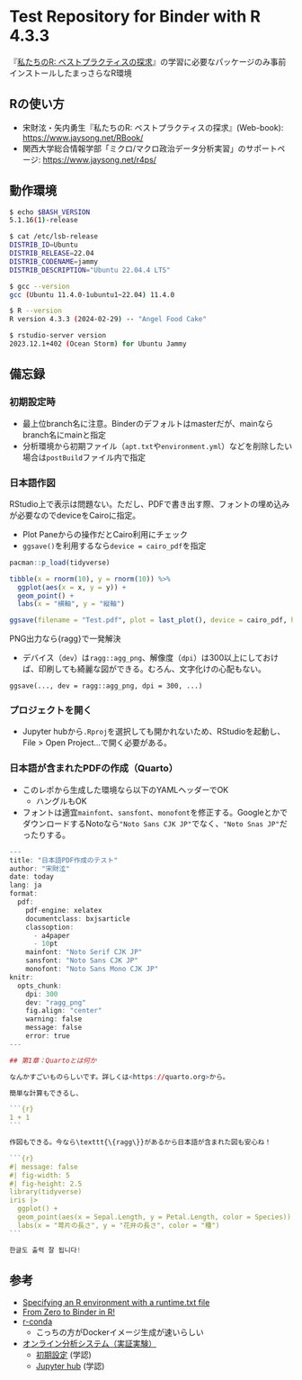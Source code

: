# Test Repository for Binder with R 4.3.3

『[私たちのR: ベストプラクティスの探求](https://www.jaysong.net/RBook/)』の学習に必要なパッケージのみ事前インストールしたまっさらなR環境


## Rの使い方

* 宋財泫・矢内勇生『私たちのR: ベストプラクティスの探求』(Web-book): <https://www.jaysong.net/RBook/>
* 関西大学総合情報学部「ミクロ/マクロ政治データ分析実習」のサポートページ: <https://www.jaysong.net/r4ps/>

## 動作環境

```bash
$ echo $BASH_VERSION
5.1.16(1)-release

$ cat /etc/lsb-release
DISTRIB_ID=Ubuntu
DISTRIB_RELEASE=22.04
DISTRIB_CODENAME=jammy
DISTRIB_DESCRIPTION="Ubuntu 22.04.4 LTS"

$ gcc --version
gcc (Ubuntu 11.4.0-1ubuntu1~22.04) 11.4.0

$ R --version
R version 4.3.3 (2024-02-29) -- "Angel Food Cake"

$ rstudio-server version
2023.12.1+402 (Ocean Storm) for Ubuntu Jammy
```


## 備忘録

### 初期設定時

* 最上位branch名に注意。Binderのデフォルトはmasterだが、mainならbranch名にmainと指定
* 分析環境から初期ファイル（`apt.txt`や`environment.yml`）などを削除したい場合は`postBuild`ファイル内で指定

### 日本語作図

RStudio上で表示は問題ない。ただし、PDFで書き出す際、フォントの埋め込みが必要なのでdeviceをCairoに指定。

* Plot Paneからの操作だとCairo利用にチェック
* `ggsave()`を利用するなら`device = cairo_pdf`を指定

```r
pacman::p_load(tidyverse)

tibble(x = rnorm(10), y = rnorm(10)) %>%
  ggplot(aes(x = x, y = y)) +
  geom_point() +
  labs(x = "横軸", y = "縦軸")

ggsave(filename = "Test.pdf", plot = last_plot(), device = cairo_pdf, height = 5, width = 5)
```

PNG出力なら{ragg}で一発解決

* デバイス（`dev`）は`ragg::agg_png`、解像度（`dpi`）は300以上にしておけば、印刷しても綺麗な図ができる。むろん、文字化けの心配もない。

```{r}
ggsave(..., dev = ragg::agg_png, dpi = 300, ...)
```

### プロジェクトを開く

* Jupyter hubから`.Rproj`を選択しても開かれないため、RStudioを起動し、File > Open Project...で開く必要がある。

### 日本語が含まれたPDFの作成（Quarto）

* このレポから生成した環境なら以下のYAMLヘッダーでOK
  * ハングルもOK
* フォントは適宜`mainfont`、`sansfont`、`monofont`を修正する。GoogleとかでダウンロードするNotoなら`"Noto Sans CJK JP"`でなく、`"Noto Snas JP"`だったりする。

````r
---
title: "日本語PDF作成のテスト"
author: "宋財泫"
date: today
lang: ja
format: 
  pdf:
    pdf-engine: xelatex
    documentclass: bxjsarticle
    classoption:
      - a4paper
      - 10pt
    mainfont: "Noto Serif CJK JP"
    sansfont: "Noto Sans CJK JP"
    monofont: "Noto Sans Mono CJK JP"
knitr:
  opts_chunk: 
    dpi: 300
    dev: "ragg_png"
    fig.align: "center"
    warning: false
    message: false
    error: true
---

## 第1章：Quartoとは何か

なんかすごいものらしいです。詳しくは<https://quarto.org>から。

簡単な計算もできるし、

```{r}
1 + 1
```

作図もできる。今なら\texttt{\{ragg\}}があるから日本語が含まれた図も安心ね！

```{r}
#| message: false
#| fig-width: 5
#| fig-height: 2.5
library(tidyverse)
iris |> 
  ggplot() +
  geom_point(aes(x = Sepal.Length, y = Petal.Length, color = Species)) +
  labs(x = "萼片の長さ", y = "花弁の長さ", color = "種")
```

한글도 출력 잘 됩니다!
````

## 参考

* [Specifying an R environment with a runtime.txt file](https://github.com/binder-examples/r)
* [From Zero to Binder in R!](https://github.com/alan-turing-institute/the-turing-way/blob/master/workshops/boost-research-reproducibility-binder/workshop-presentations/zero-to-binder-r.md)
* [r-conda](https://github.com/binder-examples/r-conda)
  * こっちの方がDockerイメージ生成が速いらしい
* [オンライン分析システム（実証実験）](https://meatwiki.nii.ac.jp/confluence/display/niircosap)
  * [初期設定](https://binder.cs.rcos.nii.ac.jp/) (学認)
  * [Jupyter hub](https://jupyter.cs.rcos.nii.ac.jp/) (学認)
